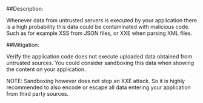 ##Description:

Whenever data from untrusted servers is executed by your application there is a high
probability this data could be contaminated with malicious code. Such as for example
XSS from JSON files, or XXE when parsing XML files.

##Mitigation:

Verify the application code does not execute uploaded data obtained from untrusted sources.
You could consider sandboxing this data when showing the content on your application.

NOTE: Sandboxing however does not stop an XXE attack. So it is highly recommended to
also encode or escape all data entering your application from third party sources.
